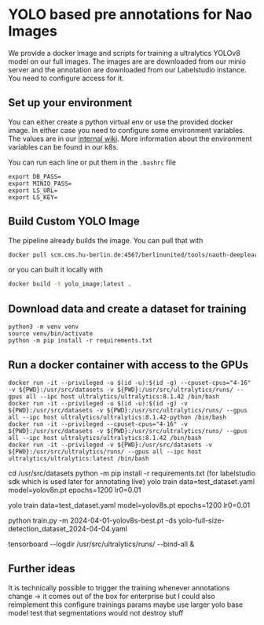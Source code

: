 # YOLO based pre annotations for Nao Images
We provide a docker image and scripts for training a ultralytics YOLOv8 model on our full images. The images are are downloaded from our minio server and the annotation are downloaded from our Labelstudio instance. You need to configure access for it.

## Set up your environment
You can either create a python virtual env or use the provided docker image. In either case you need to configure some environment variables. The values are in our [internal wiki](https://scm.cms.hu-berlin.de/berlinunited/orga/-/wikis/team/Accounts). More information about the environment variables can be found in our k8s.

You can run each line or put them in the `.bashrc` file
```
export DB_PASS=
export MINIO_PASS=
export LS_URL=
export LS_KEY=
```


## Build Custom YOLO Image
The pipeline already builds the image. You can pull that with
```bash
docker pull scm.cms.hu-berlin.de:4567/berlinunited/tools/naoth-deeplearning/yolo_image:latest
```
or you can built it locally with
```bash
docker build -t yolo_image:latest .
```
## Download data and create a dataset for training
```
python3 -m venv venv
source venv/bin/activate
python -m pip install -r requirements.txt
```
## Run a docker container with access to the GPUs


```
docker run -it --privileged -u $(id -u):$(id -g) --cpuset-cpus="4-16" -v ${PWD}:/usr/src/datasets -v ${PWD}:/usr/src/ultralytics/runs/ --gpus all --ipc host ultralytics/ultralytics:8.1.42 /bin/bash
docker run -it --privileged -u $(id -u):$(id -g) -v ${PWD}:/usr/src/datasets -v ${PWD}:/usr/src/ultralytics/runs/ --gpus all --ipc host ultralytics/ultralytics:8.1.42-python /bin/bash
docker run -it --privileged --cpuset-cpus="4-16" -v ${PWD}:/usr/src/datasets -v ${PWD}:/usr/src/ultralytics/runs/ --gpus all --ipc host ultralytics/ultralytics:8.1.42 /bin/bash
docker run -it --privileged -v ${PWD}:/usr/src/datasets -v ${PWD}:/usr/src/ultralytics/runs/ --gpus all --ipc host ultralytics/ultralytics:latest /bin/bash
```

cd /usr/src/datasets
python -m pip install -r requirements.txt (for labelstudio sdk which is used later for annotating live)
yolo train data=test_dataset.yaml model=yolov8n.pt epochs=1200 lr0=0.01

yolo train data=test_dataset.yaml model=yolov8s.pt epochs=1200 lr0=0.01

python train.py -m 2024-04-01-yolov8s-best.pt -ds yolo-full-size-detection_dataset_2024-04-04.yaml

tensorboard --logdir /usr/src/ultralytics/runs/ --bind-all &

## Further ideas
It is technically possible to trigger the training whenever annotations change -> it comes out of the box for enterprise but I could also reimplement this
configure trainings params
maybe use larger yolo base model
test that segmentations would not destroy stuff